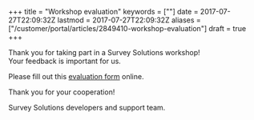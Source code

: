 +++
title = "Workshop evaluation"
keywords = [""]
date = 2017-07-27T22:09:32Z
lastmod = 2017-07-27T22:09:32Z
aliases = ["/customer/portal/articles/2849410-workshop-evaluation"]
draft = true
+++

Thank you for taking part in a Survey Solutions workshop!  
Your feedback is important for us.  
  
Please fill out this [evaluation
form](https://tce.mysurvey.solutions/WebInterview/4/Start) online.  
  
Thank you for your cooperation!  
  
Survey Solutions developers and support team.
